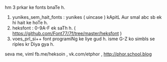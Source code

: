 hm 3 prkar ke fonts bnaTe h.
1) yunikes_sem_hait_fonts : yunikes ( uincase ) kApitL Aur smal abc sb ek hi hait ke hoTe h.
2) heksfont : 0-9A-F ek saTh h.   ( https://github.com/Font77/7f/tree/master/heksfont )
3) voes_prl_si++ font programiNg ke liye gud h. isme G-Z ko simbls se riples kr Diya gya h.

seva me,
viml
fb.me/heksoin , vk.com/etphor , http://phor.school.blog

